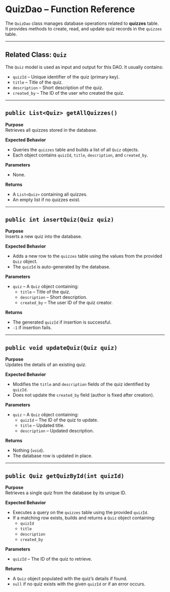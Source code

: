 # QuizDao – Function Reference

The `QuizDao` class manages database operations related to **quizzes** table.  
It provides methods to create, read, and update quiz records in the `quizzes` table.

---

## Related Class: `Quiz`

The `Quiz` model is used as input and output for this DAO. It usually contains:
- `quizId` – Unique identifier of the quiz (primary key).
- `title` – Title of the quiz.
- `description` – Short description of the quiz.
- `created_by` – The ID of the user who created the quiz.

---

## `public List<Quiz> getAllQuizzes()`

**Purpose**  
Retrieves all quizzes stored in the database.

**Expected Behavior**
- Queries the `quizzes` table and builds a list of all `Quiz` objects.
- Each object contains `quizId`, `title`, `description`, and `created_by`.

**Parameters**
- None.

**Returns**
- A `List<Quiz>` containing all quizzes.
- An empty list if no quizzes exist.

---

## `public int insertQuiz(Quiz quiz)`

**Purpose**  
Inserts a new quiz into the database.

**Expected Behavior**
- Adds a new row to the `quizzes` table using the values from the provided `Quiz` object.
- The `quizId` is auto-generated by the database.

**Parameters**
- `quiz` – A `Quiz` object containing:
    - `title` – Title of the quiz.
    - `description` – Short description.
    - `created_by` – The user ID of the quiz creator.

**Returns**
- The generated `quizId` if insertion is successful.
- `-1` if insertion fails.

---

## `public void updateQuiz(Quiz quiz)`

**Purpose**  
Updates the details of an existing quiz.

**Expected Behavior**
- Modifies the `title` and `description` fields of the quiz identified by `quizId`.
- Does not update the `created_by` field (author is fixed after creation).

**Parameters**
- `quiz` – A `Quiz` object containing:
    - `quizId` – The ID of the quiz to update.
    - `title` – Updated title.
    - `description` – Updated description.

**Returns**
- Nothing (`void`).
- The database row is updated in place.

---

## `public Quiz getQuizById(int quizId)`

**Purpose**  
Retrieves a single quiz from the database by its unique ID.

**Expected Behavior**
- Executes a query on the `quizzes` table using the provided `quizId`.
- If a matching row exists, builds and returns a `Quiz` object containing:
  - `quizId`
  - `title`
  - `description`
  - `created_by`

**Parameters**
- `quizId` – The ID of the quiz to retrieve.

**Returns**
- A `Quiz` object populated with the quiz’s details if found.
- `null` if no quiz exists with the given `quizId` or if an error occurs.
